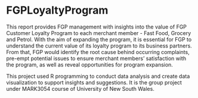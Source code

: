 # FGPLoyaltyProgram

This report provides FGP management with insights into the value of FGP Customer Loyalty Program to each merchant member - Fast Food, Grocery and Petrol. With the aim of expanding the program, it is essential for FGP to understand the current value of its loyalty program to its business partners. From that, FGP would identify the root cause behind occurring complaints, pre-empt potential issues to ensure merchant members’ satisfaction with the program, as well as reveal opportunities for program expansion.  

This project used R programming to conduct data analysis and create data visualization to support insights and suggestions. It is the group project under MARK3054 course of University of New South Wales.
